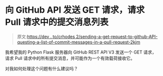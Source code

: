 # 向 GitHub API 发送 GET 请求，请求 Pull 请求中的提交消息列表

> 原文:[https://dev . to/crhodes 2/sending-a-get-request-to-github-API-questing-a-list-of-commit-messages-in-a-pull-request-2kjm](https://dev.to/crhodes2/sending-a-get-request-to-github-api-asking-for-a-list-of-commit-messages-in-a-pull-request-2kjm)

我希望我的 Python Flask 服务器向 GitHub REST API V3 发送一个 GET 请求，请求 Pull 请求中的所有提交消息，并可能作为一个有效载荷接收它。

对我如何处理这个问题有什么建议吗？
